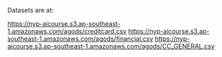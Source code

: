 Datasets are at:

https://nyp-aicourse.s3.ap-southeast-1.amazonaws.com/agods/creditcard.csv
https://nyp-aicourse.s3.ap-southeast-1.amazonaws.com/agods/financial.csv
https://nyp-aicourse.s3.ap-southeast-1.amazonaws.com/agods/CC_GENERAL.csv
